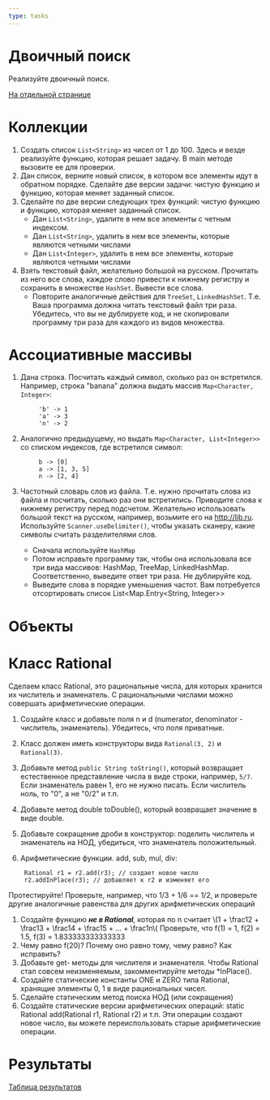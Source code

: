 ```yaml
---
type: tasks
---
```

# Двоичный поиск

Реализуйте двоичный поиск.

[На отдельной странице](binary.md)

# Коллекции
1. Создать список `List<String>` из чисел от 1 до 100. Здесь и везде реализуйте функцию, которая решает задачу. В main методе
вызовите ее для проверки.
1. Дан список, верните новый список, в котором все элементы идут в обратном порядке. Сделайте две версии задачи: чистую функцию и функцию, которая меняет заданный список.
1. Сделайте по две версии следующих трех функций: чистую функцию и функцию, которая меняет заданный список.
   * Дан `List<String>`, удалите в нем все элементы с четным индексом.
   * Дан `List<String>`, удалить в нем все элементы, которые являются четными числами
   * Дан `List<Integer>`, удалить в нем все элементы, которые являются четными числами
1. Взять текстовый файл, желательно большой на русском. Прочитать из него все слова, каждое слово привести к нижнему регистру и
   сохранить в множестве `HashSet`. Вывести все слова.
   * Повторите аналогичные действия для `TreeSet`, `LinkedHashSet`. Т.е. Ваша программа должна читать текстовый файл три раза.
   Убедитесь, что вы не дублируете код, и не скопировали программу три раза для каждого из видов множества.

# Ассоциативные массивы
1. Дана строка. Посчитать каждый символ, сколько раз он встретился. Например, строка "banana" должна выдать массив `Map<Character, Integer>`:

            'b' -> 1
            'a' -> 3
            'n' -> 2

1. Аналогично предыдущему, но выдать `Map<Character, List<Integer>>` со списком индексов, где встретился символ:

            b -> [0]
            a -> [1, 3, 5]
            n -> [2, 4]
            
1. Частотный словарь слов из файла. Т.е. нужно прочитать слова из файла и посчитать, сколько раз они встретились. Приводите слова к нижнему регистру перед подсчетом. Желательно использовать большой текст на русском, например, возьмите его на http://lib.ru. Используйте `Scanner.useDelimiter()`, чтобы указать сканеру, какие символы считать разделителями слов.
   * Сначала используйте `HashMap`
   * Потом исправьте программу так, чтобы она использовала все три вида массивов: HashMap, TreeMap, LinkedHashMap. Соответственно, выведите ответ три раза. Не дублируйте код.
   * Выведите слова в порядке уменьшения частот. Вам потребуется отсортировать список List<Map.Entry<String, Integer>>
   
# Объекты

# Класс Rational
Сделаем класс Rational, это рациональные числа, для которых хранится их числитель и знаменатель. С рациональными числами можно совершать арифметические операции.

1. Создайте класс и добавьте поля n и d (numerator, denominator - числитель, знаменатель). Убедитесь, что поля приватные.
1. Класс должен иметь конструкторы вида `Rational(3, 2)` и `Rational(3)`.
1. Добавьте метод `public String toString()`, который возвращает естественное представление числа в виде строки, например, `5/7`. Если знаменатель равен 1, его не нужно писать. Если числитель ноль, то "0", а не "0/2" и т.п.
1. Добавьте метод double toDouble(), который возвращает значение в виде double.
1. Добавьте сокращение дроби в конструктор: поделить числитель и знаменатель на НОД, убедиться, что знаменатель положительный.
1. Арифметические функции. add, sub, mul, div:

        Rational r1 = r2.add(r3); // создает новое число
        r2.addInPlace(r3); // добавляет к r2 и изменяет его
        
Протестируйте! Проверьте, например, что 1/3 + 1/6 == 1/2, и проверьте другие аналогичные равенства для других арифметических операций
1. Создайте функцию ___не в Rational___, которая по n считает
\\(1 + \\frac12 + \\frac13 + \\frac14 + \\frac15 + ... + \\frac1n\\(
Проверьте, что f(1) = 1, f(2) = 1.5, f(3) = 1.833333333333333
1. Чему равно f(20)? Почему оно равно тому, чему равно? Как исправить?
1.  Добавьте get- методы для числителя и знаменателя. Чтобы Rational стал совсем неизменяемым, закомментируйте методы *InPlace().
1. Создайте статические константы ONE и ZERO типа Rational, хранящие элементы 0, 1 в виде рациональных чисел.
1. Сделайте статическим метод поиска НОД (или сокращения)
1. Создайте статические версии арифметических операций: static Rational add(Rational r1, Rational r2) и т.п. Эти операции создают новое число, вы можете переиспользовать старые арифметические операции.

# Результаты
[Таблица результатов](https://docs.google.com/spreadsheets/d/12ubuHbo3h20FZSRFgpa3Bv9GG9rWmgN4udoMpMgdyDo/edit?usp=sharing)

